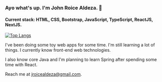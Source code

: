 ### Ayo what's up. I'm John Roice Aldeza. :boy:

#### Current stack: HTML, CSS, Bootstrap, JavaScript, TypeScript, ReactJS, NextJS. 

[![Top Langs](https://github-readme-stats.vercel.app/api/top-langs/?username=roiceee)](https://github.com/roiceee/github-readme-stats)

I've been doing some toy web apps for some time. I'm still learning a lot of things. I currently know front-end web technologies.

I also know core Java and I'm planning to learn Spring after spending some time with React.

Reach me at jroicealdeza@gmail.com.

<!---
roiceee/roiceee is a ✨ special ✨ repository because its `README.md` (this file) appears on your GitHub profile.
You can click the Preview link to take a look at your changes.
--->
